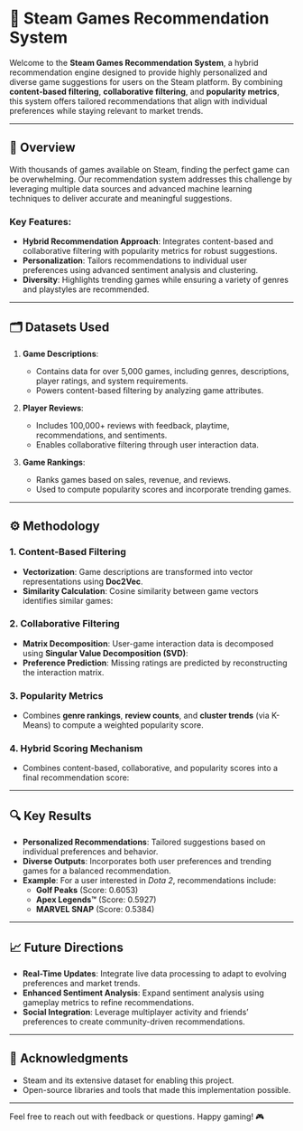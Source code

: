
# 🚀 Steam Games Recommendation System

Welcome to the **Steam Games Recommendation System**, a hybrid recommendation engine designed to provide highly personalized and diverse game suggestions for users on the Steam platform. By combining **content-based filtering**, **collaborative filtering**, and **popularity metrics**, this system offers tailored recommendations that align with individual preferences while staying relevant to market trends.

---

## 📖 Overview

With thousands of games available on Steam, finding the perfect game can be overwhelming. Our recommendation system addresses this challenge by leveraging multiple data sources and advanced machine learning techniques to deliver accurate and meaningful suggestions.

### Key Features:
- **Hybrid Recommendation Approach**: Integrates content-based and collaborative filtering with popularity metrics for robust suggestions.
- **Personalization**: Tailors recommendations to individual user preferences using advanced sentiment analysis and clustering.
- **Diversity**: Highlights trending games while ensuring a variety of genres and playstyles are recommended.

---

## 🗂️ Datasets Used

1. **Game Descriptions**:
   - Contains data for over 5,000 games, including genres, descriptions, player ratings, and system requirements.
   - Powers content-based filtering by analyzing game attributes.

2. **Player Reviews**:
   - Includes 100,000+ reviews with feedback, playtime, recommendations, and sentiments.
   - Enables collaborative filtering through user interaction data.

3. **Game Rankings**:
   - Ranks games based on sales, revenue, and reviews.
   - Used to compute popularity scores and incorporate trending games.

---

## ⚙️ Methodology

### **1. Content-Based Filtering**
- **Vectorization**: Game descriptions are transformed into vector representations using **Doc2Vec**.
- **Similarity Calculation**: Cosine similarity between game vectors identifies similar games:
 

### **2. Collaborative Filtering**
- **Matrix Decomposition**: User-game interaction data is decomposed using **Singular Value Decomposition (SVD)**:
- **Preference Prediction**: Missing ratings are predicted by reconstructing the interaction matrix.

### **3. Popularity Metrics**
- Combines **genre rankings**, **review counts**, and **cluster trends** (via K-Means) to compute a weighted popularity score.

### **4. Hybrid Scoring Mechanism**
- Combines content-based, collaborative, and popularity scores into a final recommendation score:
---

## 🔍 Key Results

- **Personalized Recommendations**: Tailored suggestions based on individual preferences and behavior.
- **Diverse Outputs**: Incorporates both user preferences and trending games for a balanced recommendation.
- **Example**:
  For a user interested in *Dota 2*, recommendations include:
  - **Golf Peaks** (Score: 0.6053)
  - **Apex Legends™** (Score: 0.5927)
  - **MARVEL SNAP** (Score: 0.5384)

---

## 📈 Future Directions

- **Real-Time Updates**: Integrate live data processing to adapt to evolving preferences and market trends.  
- **Enhanced Sentiment Analysis**: Expand sentiment analysis using gameplay metrics to refine recommendations.  
- **Social Integration**: Leverage multiplayer activity and friends’ preferences to create community-driven recommendations.  

---

## 🤝 Acknowledgments

- Steam and its extensive dataset for enabling this project.
- Open-source libraries and tools that made this implementation possible.

---

Feel free to reach out with feedback or questions. Happy gaming! 🎮
